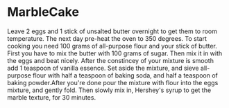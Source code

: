 # MarbleCake
Leave 2 eggs and 1 stick of unsalted butter overnight to get them to room temperature. The next day pre-heat the oven to 350 degrees. To start cooking you need 100 grams of all-purpose flour and your stick of butter. First you have to mix the butter with 100 grams of sugar. Then mix it in with the eggs and beat nicely. After the constincey of your mixture is smooth add 1 teaspoon of vanilla essence. Set aside the mixture, and sieve all-purpose flour with half a teaspoon of baking soda, and half a teaspoon of baking powder.After you're done pour the mixture with flour into the eggs mixture, and gently fold. Then slowly mix in, Hershey's syrup to get the marble texture, for 30 minutes.
